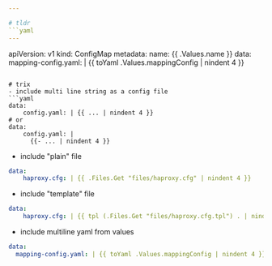 ```yaml
---

# tldr
```yaml
---
```

apiVersion: v1
kind: ConfigMap
metadata:
  name: {{ .Values.name }}
data:
  mapping-config.yaml: | {{ toYaml .Values.mappingConfig | nindent 4 }}
```

# trix
- include multi line string as a config file
```yaml
data:
    config.yaml: | {{ ... | nindent 4 }}
# or
data:
    config.yaml: |
      {{- ... | nindent 4 }}
```

- include "plain" file
```yaml
data:
    haproxy.cfg: | {{ .Files.Get "files/haproxy.cfg" | nindent 4 }}
```
- include "template" file
```yaml
data:
    haproxy.cfg: | {{ tpl (.Files.Get "files/haproxy.cfg.tpl") . | nindent 4 }}
```

- include multiline yaml from values
```yaml
data:
  mapping-config.yaml: | {{ toYaml .Values.mappingConfig | nindent 4 }}
```
